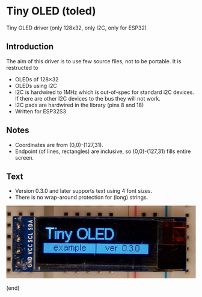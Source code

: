 # Tiny OLED (toled)

Tiny OLED driver (only 128x32, only I2C, only for ESP32)


## Introduction

The aim of this driver is to use few source files, not to be portable.
It is restructed to
- OLEDs of 128×32
- OLEDs using I2C
- I2C is hardwired to 1MHz which is out-of-spec for standard i2C devices.
  If there are other I2C devices to the bus they will not work.
- I2C pads are hardwired in the library (pins 8 and 18)
- Written for ESP32S3


## Notes

- Coordinates are from (0,0)-(127,31).
- Endpoint (of lines, rectangles) are inclusive, so (0,0)-(127,31) fills entire screen.


## Text

- Version 0.3.0 and later supports text using 4 font sizes.
- There is no wrap-around protection for (long) strings.

![text](extra/toled-font.jpg)

(end)
